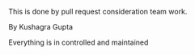 This is done by pull request consideration team work.

By Kushagra Gupta


Everything is in controlled and maintained